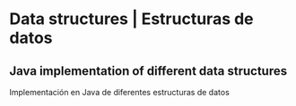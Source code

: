 # Data structures | Estructuras de datos

Java implementation of different data structures
----------------------------------------------------------
Implementación en Java de diferentes estructuras de datos
